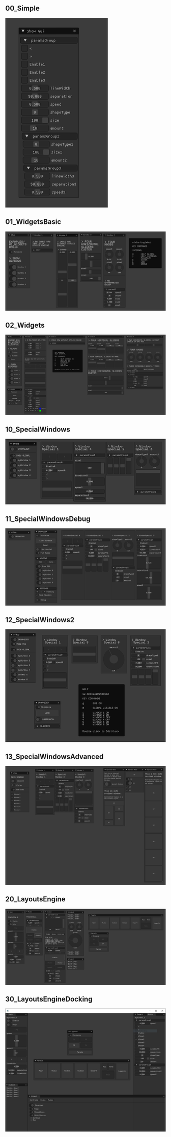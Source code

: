 ## 00_Simple
![](00_Simple/Capture.PNG)  

## 01_WidgetsBasic
![](01_WidgetsBasic/Capture.PNG)  

## 02_Widgets
![](02_Widgets/Capture.PNG)  

## 10_SpecialWindows
![](10_SpecialWindows/Capture.PNG)  

## 11_SpecialWindowsDebug
![](11_SpecialWindowsDebug/Capture.PNG)  

## 12_SpecialWindows2
![](12_SpecialWindows2/Capture.PNG)  

## 13_SpecialWindowsAdvanced
![](13_SpecialWindowsAdvanced/Capture.PNG)  

## 20_LayoutsEngine
![](20_LayoutsEngine/Capture.PNG)  

## 30_LayoutsEngineDocking
![](30_LayoutsEngineDocking/Capture.PNG)  
